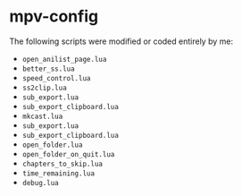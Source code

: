 # mpv-config

The following scripts were modified or coded entirely by me:
* ```open_anilist_page.lua```
* ```better_ss.lua```
* ```speed_control.lua```
* ```ss2clip.lua```
* ```sub_export.lua```
* ```sub_export_clipboard.lua```
* ```mkcast.lua```
* ```sub_export.lua```
* ```sub_export_clipboard.lua```
* ```open_folder.lua```
* ```open_folder_on_quit.lua```
* ```chapters_to_skip.lua```
* ```time_remaining.lua```
* ```debug.lua```
